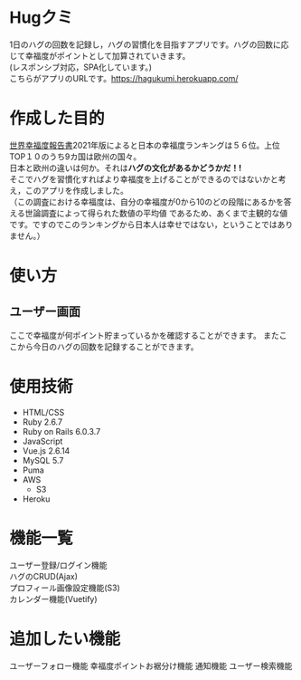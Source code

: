 # Hugクミ
1日のハグの回数を記録し，ハグの習慣化を目指すアプリです。ハグの回数に応じて幸福度がポイントとして加算されていきます。  
(レスポンシブ対応，SPA化しています。)  
こちらがアプリのURLです。https://hagukumi.herokuapp.com/

# 作成した目的
[世界幸福度報告書](https://worldhappiness.report/)2021年版によると日本の幸福度ランキングは５６位。上位TOP１０のうち9カ国は欧州の国々。  
日本と欧州の違いは何か。それは**ハグの文化があるかどうかだ！!**  
そこでハグを習慣化すればより幸福度を上げることができるのではないかと考え，このアプリを作成しました。  
（この調査における幸福度は、自分の幸福度が0から10のどの段階にあるかを答える世論調査によって得られた数値の平均値
であるため、あくまで主観的な値です。ですのでこのランキングから日本人は幸せではない，ということではありません。）

# 使い方
## ユーザー画面
ここで幸福度が何ポイント貯まっているかを確認することができます。
またここから今日のハグの回数を記録することができます。

# 使用技術
- HTML/CSS
- Ruby 2.6.7
- Ruby on Rails 6.0.3.7
- JavaScript
- Vue.js 2.6.14
- MySQL 5.7
- Puma
- AWS
    - S3
- Heroku

# 機能一覧
ユーザー登録/ログイン機能  
ハグのCRUD(Ajax)  
プロフィール画像設定機能(S3)  
カレンダー機能(Vuetify)

# 追加したい機能
ユーザーフォロー機能
幸福度ポイントお裾分け機能
通知機能
ユーザー検索機能
